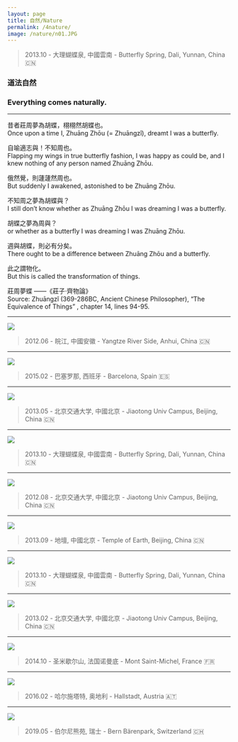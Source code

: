 ```yaml
---
layout: page
title: 自然/Nature
permalink: /4nature/
image: /nature/n01.JPG
---
```

> 2013.10 - 大理蝴蝶泉, 中國雲南 - Butterfly Spring, Dali, Yunnan, China 🇨🇳 

### 道法自然
### Everything comes naturally.

---
昔者莊周夢為胡蝶，栩栩然胡蝶也。  
Once upon a time I, Zhuāng Zhōu (= Zhuāngzǐ), dreamt I was a butterfly. 

自喻適志與！不知周也。  
Flapping my wings in true butterfly fashion, I was happy as could be, and I knew nothing of any person named Zhuāng Zhōu.

俄然覺，則蘧蘧然周也。  
But suddenly I awakened, astonished to be Zhuāng Zhōu.

不知周之夢為胡蝶與？  
I still don’t know whether as Zhuāng Zhōu I was dreaming I was a butterfly.

胡蝶之夢為周與？  
 or whether as a butterfly I was dreaming I was Zhuāng Zhōu.

週與胡蝶，則必有分矣。  
There ought to be a difference between Zhuāng Zhōu and a butterfly.

此之謂物化。  
But this is called the transformation of things.

莊周夢蝶 ——《莊子·齊物論》  
Source: Zhuāngzǐ (369-286BC, Ancient Chinese Philosopher), “The Equivalence of Things” , chapter 14, lines 94-95. 

---
![](/img/nature/n04.jpg)
> 2012.06 - 皖江, 中國安徽 - Yangtze River Side, Anhui, China 🇨🇳 

---
![](/img/nature/n02.jpg)
> 2015.02 - 巴塞罗那, 西班牙 - Barcelona, Spain 🇪🇸

---
![](/img/nature/n09.jpg)
> 2013.05 - 北京交通大学, 中國北京 - Jiaotong Univ Campus, Beijing, China 🇨🇳 

---
![](/img/nature/n05.JPG)
> 2013.10 - 大理蝴蝶泉, 中國雲南 - Butterfly Spring, Dali, Yunnan, China 🇨🇳 

---
![](/img/nature/n03.JPG)
> 2012.08 - 北京交通大学, 中國北京 - Jiaotong Univ Campus, Beijing, China 🇨🇳 

---
![](/img/nature/n10.jpg)
> 2013.09 - 地壇, 中國北京 - Temple of Earth, Beijing, China 🇨🇳 

---
![](/img/nature/n06.JPG)
> 2013.10 - 大理蝴蝶泉, 中國雲南 - Butterfly Spring, Dali, Yunnan, China 🇨🇳  

---
![](/img/nature/n13.JPG)
> 2013.02 - 北京交通大学, 中國北京 - Jiaotong Univ Campus, Beijing, China 🇨🇳 

---
![](/img/nature/n14.jpg)
> 2014.10 - 圣米歇尔山, 法国诺曼底 - Mont Saint-Michel, France 🇫🇷

---
![](/img/nature/n15.JPG)
> 2016.02 - 哈尔施塔特, 奥地利 - Hallstadt, Austria 🇦🇹

---
![](https://lh3.googleusercontent.com/genew_ZEfuCnfEqJHItn9vqRd-iIrqVxkJroyqoir2psp9kBSsrDGn_fbCuQUZ8k3h7HjU-2TBsZxSQtF8VlkO2GVQXA55H0d2GqrtxTtcG9YFvHkLBx_wFO1cjx2PsyIZBAoFZtIVXC3zP2nfR0vRaa99R76k3b41UpsyOA9sB_hBogHWPVwyPRVFj6yxk3TVaAcG0vL3ncZO8pKHdrXPAb5a2i3UTi0kHnJfR7if_EC9qAk_88H0Nj0zTJx9jkm39WQqIiLLgbaxGmmtdQwBWnb7d7Rj53oFcbht28f9xfo3XyqDh1llNPqhDWtIgGrrYZakb4hPaTpUF26oL96BhgCN78-8EdRztJjiYBxyoNANw5kAuD-lOdvMewAgsg2ynu0QY_djhJx3pzn6gQG_HXFeRMS9kB6jFXKoFZ_bmhv8YvUGFl480zoILA2t1bNcxh3_Z5xEJ6jhNcbHNFkf4slHii3OV1nMmhl5qP7Lg92qivFtbRGsHBU6pmWUkvV_SystMVp7wTtoNF1lXlI77bfXJZHOftaFlJ0OPeWUsfYxbZizwoG1Vi1fIWleCXngn1pVJ_PfzdAqUW27QnnZxnloT29BSfHX2fAqFZU-_YzoZowD6B0CmSDQgT_rGETggrNnjn9TisYxuwQPPXbQkvL-639bp_=w1535-h975-no)
> 2019.05 - 伯尔尼熊苑, 瑞士 - Bern Bärenpark, Switzerland 🇨🇭

